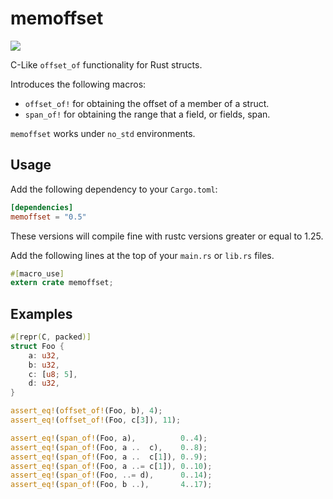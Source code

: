 # memoffset #

[![](http://meritbadge.herokuapp.com/memoffset)](https://crates.io/crates/memoffset)

C-Like `offset_of` functionality for Rust structs.

Introduces the following macros:
 * `offset_of!` for obtaining the offset of a member of a struct.
 * `span_of!` for obtaining the range that a field, or fields, span.

`memoffset` works under `no_std` environments.

## Usage ##
Add the following dependency to your `Cargo.toml`:

```toml
[dependencies]
memoffset = "0.5"
```

These versions will compile fine with rustc versions greater or equal to 1.25.

Add the following lines at the top of your `main.rs` or `lib.rs` files.

```rust
#[macro_use]
extern crate memoffset;
```

## Examples ##
```rust
#[repr(C, packed)]
struct Foo {
	a: u32,
	b: u32,
	c: [u8; 5],
	d: u32,
}

assert_eq!(offset_of!(Foo, b), 4);
assert_eq!(offset_of!(Foo, c[3]), 11);

assert_eq!(span_of!(Foo, a),          0..4);
assert_eq!(span_of!(Foo, a ..  c),    0..8);
assert_eq!(span_of!(Foo, a ..  c[1]), 0..9);
assert_eq!(span_of!(Foo, a ..= c[1]), 0..10);
assert_eq!(span_of!(Foo, ..= d),      0..14);
assert_eq!(span_of!(Foo, b ..),       4..17);
```
